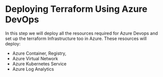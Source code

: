 # Deploying Terraform Using Azure DevOps

In this step we will deploy all the resources required for Azure Devops and set up the terraform Infrastructure too in Azure. These resources will deploy:

- Azure Container, Registry,
- Azure Virtual Network
- Azure Kubernetes Service
- Azure Log Analytics
